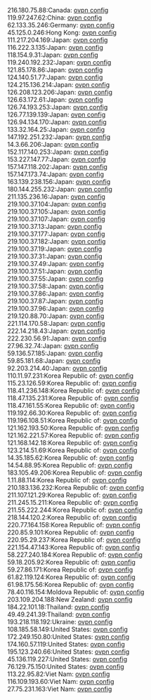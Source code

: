 216.180.75.88:Canada: [ovpn config](vpn/216_180_75_88.ovpn)  
119.97.247.62:China: [ovpn config](vpn/119_97_247_62.ovpn)  
62.133.35.246:Germany: [ovpn config](vpn/62_133_35_246.ovpn)  
45.125.0.246:Hong Kong: [ovpn config](vpn/45_125_0_246.ovpn)  
111.217.204.169:Japan: [ovpn config](vpn/111_217_204_169.ovpn)  
116.222.3.135:Japan: [ovpn config](vpn/116_222_3_135.ovpn)  
118.154.9.31:Japan: [ovpn config](vpn/118_154_9_31.ovpn)  
119.240.192.232:Japan: [ovpn config](vpn/119_240_192_232.ovpn)  
121.85.178.86:Japan: [ovpn config](vpn/121_85_178_86.ovpn)  
124.140.51.77:Japan: [ovpn config](vpn/124_140_51_77.ovpn)  
124.215.136.214:Japan: [ovpn config](vpn/124_215_136_214.ovpn)  
126.208.123.206:Japan: [ovpn config](vpn/126_208_123_206.ovpn)  
126.63.172.61:Japan: [ovpn config](vpn/126_63_172_61.ovpn)  
126.74.193.253:Japan: [ovpn config](vpn/126_74_193_253.ovpn)  
126.77.139.139:Japan: [ovpn config](vpn/126_77_139_139.ovpn)  
126.94.134.170:Japan: [ovpn config](vpn/126_94_134_170.ovpn)  
133.32.164.25:Japan: [ovpn config](vpn/133_32_164_25.ovpn)  
147.192.251.232:Japan: [ovpn config](vpn/147_192_251_232.ovpn)  
14.3.66.206:Japan: [ovpn config](vpn/14_3_66_206.ovpn)  
152.117.140.253:Japan: [ovpn config](vpn/152_117_140_253.ovpn)  
153.227.147.77:Japan: [ovpn config](vpn/153_227_147_77.ovpn)  
157.147.118.202:Japan: [ovpn config](vpn/157_147_118_202.ovpn)  
157.147.173.74:Japan: [ovpn config](vpn/157_147_173_74.ovpn)  
163.139.238.156:Japan: [ovpn config](vpn/163_139_238_156.ovpn)  
180.144.255.232:Japan: [ovpn config](vpn/180_144_255_232.ovpn)  
211.135.236.16:Japan: [ovpn config](vpn/211_135_236_16.ovpn)  
219.100.37.104:Japan: [ovpn config](vpn/219_100_37_104.ovpn)  
219.100.37.105:Japan: [ovpn config](vpn/219_100_37_105.ovpn)  
219.100.37.107:Japan: [ovpn config](vpn/219_100_37_107.ovpn)  
219.100.37.13:Japan: [ovpn config](vpn/219_100_37_13.ovpn)  
219.100.37.177:Japan: [ovpn config](vpn/219_100_37_177.ovpn)  
219.100.37.182:Japan: [ovpn config](vpn/219_100_37_182.ovpn)  
219.100.37.19:Japan: [ovpn config](vpn/219_100_37_19.ovpn)  
219.100.37.31:Japan: [ovpn config](vpn/219_100_37_31.ovpn)  
219.100.37.49:Japan: [ovpn config](vpn/219_100_37_49.ovpn)  
219.100.37.51:Japan: [ovpn config](vpn/219_100_37_51.ovpn)  
219.100.37.55:Japan: [ovpn config](vpn/219_100_37_55.ovpn)  
219.100.37.58:Japan: [ovpn config](vpn/219_100_37_58.ovpn)  
219.100.37.86:Japan: [ovpn config](vpn/219_100_37_86.ovpn)  
219.100.37.87:Japan: [ovpn config](vpn/219_100_37_87.ovpn)  
219.100.37.96:Japan: [ovpn config](vpn/219_100_37_96.ovpn)  
219.120.88.70:Japan: [ovpn config](vpn/219_120_88_70.ovpn)  
221.114.170.58:Japan: [ovpn config](vpn/221_114_170_58.ovpn)  
222.14.218.43:Japan: [ovpn config](vpn/222_14_218_43.ovpn)  
222.230.56.91:Japan: [ovpn config](vpn/222_230_56_91.ovpn)  
27.96.32.74:Japan: [ovpn config](vpn/27_96_32_74.ovpn)  
59.136.57.185:Japan: [ovpn config](vpn/59_136_57_185.ovpn)  
59.85.181.68:Japan: [ovpn config](vpn/59_85_181_68.ovpn)  
92.203.214.40:Japan: [ovpn config](vpn/92_203_214_40.ovpn)  
110.11.97.231:Korea Republic of: [ovpn config](vpn/110_11_97_231.ovpn)  
115.23.126.59:Korea Republic of: [ovpn config](vpn/115_23_126_59.ovpn)  
118.41.236.148:Korea Republic of: [ovpn config](vpn/118_41_236_148.ovpn)  
118.47.135.231:Korea Republic of: [ovpn config](vpn/118_47_135_231.ovpn)  
118.47.161.55:Korea Republic of: [ovpn config](vpn/118_47_161_55.ovpn)  
119.192.66.30:Korea Republic of: [ovpn config](vpn/119_192_66_30.ovpn)  
119.196.108.51:Korea Republic of: [ovpn config](vpn/119_196_108_51.ovpn)  
121.162.193.50:Korea Republic of: [ovpn config](vpn/121_162_193_50.ovpn)  
121.162.221.57:Korea Republic of: [ovpn config](vpn/121_162_221_57.ovpn)  
121.168.142.18:Korea Republic of: [ovpn config](vpn/121_168_142_18.ovpn)  
123.214.51.69:Korea Republic of: [ovpn config](vpn/123_214_51_69.ovpn)  
14.35.185.62:Korea Republic of: [ovpn config](vpn/14_35_185_62.ovpn)  
14.54.88.95:Korea Republic of: [ovpn config](vpn/14_54_88_95.ovpn)  
183.105.49.206:Korea Republic of: [ovpn config](vpn/183_105_49_206.ovpn)  
1.11.88.114:Korea Republic of: [ovpn config](vpn/1_11_88_114.ovpn)  
210.183.136.232:Korea Republic of: [ovpn config](vpn/210_183_136_232.ovpn)  
211.107.121.29:Korea Republic of: [ovpn config](vpn/211_107_121_29.ovpn)  
211.245.15.211:Korea Republic of: [ovpn config](vpn/211_245_15_211.ovpn)  
211.55.222.244:Korea Republic of: [ovpn config](vpn/211_55_222_244.ovpn)  
218.144.120.2:Korea Republic of: [ovpn config](vpn/218_144_120_2.ovpn)  
220.77.164.158:Korea Republic of: [ovpn config](vpn/220_77_164_158.ovpn)  
220.85.9.101:Korea Republic of: [ovpn config](vpn/220_85_9_101.ovpn)  
220.95.29.237:Korea Republic of: [ovpn config](vpn/220_95_29_237.ovpn)  
221.154.47.143:Korea Republic of: [ovpn config](vpn/221_154_47_143.ovpn)  
58.227.240.184:Korea Republic of: [ovpn config](vpn/58_227_240_184.ovpn)  
59.18.205.92:Korea Republic of: [ovpn config](vpn/59_18_205_92.ovpn)  
59.27.86.171:Korea Republic of: [ovpn config](vpn/59_27_86_171.ovpn)  
61.82.119.124:Korea Republic of: [ovpn config](vpn/61_82_119_124.ovpn)  
61.98.175.56:Korea Republic of: [ovpn config](vpn/61_98_175_56.ovpn)  
78.40.116.154:Moldova Republic of: [ovpn config](vpn/78_40_116_154.ovpn)  
203.109.204.188:New Zealand: [ovpn config](vpn/203_109_204_188.ovpn)  
184.22.101.18:Thailand: [ovpn config](vpn/184_22_101_18.ovpn)  
49.49.241.39:Thailand: [ovpn config](vpn/49_49_241_39.ovpn)  
193.218.118.192:Ukraine: [ovpn config](vpn/193_218_118_192.ovpn)  
108.185.58.149:United States: [ovpn config](vpn/108_185_58_149.ovpn)  
172.249.150.80:United States: [ovpn config](vpn/172_249_150_80.ovpn)  
174.160.57.119:United States: [ovpn config](vpn/174_160_57_119.ovpn)  
195.123.240.66:United States: [ovpn config](vpn/195_123_240_66.ovpn)  
45.136.119.227:United States: [ovpn config](vpn/45_136_119_227.ovpn)  
76.129.75.150:United States: [ovpn config](vpn/76_129_75_150.ovpn)  
113.22.95.82:Viet Nam: [ovpn config](vpn/113_22_95_82.ovpn)  
116.109.193.60:Viet Nam: [ovpn config](vpn/116_109_193_60.ovpn)  
27.75.231.163:Viet Nam: [ovpn config](vpn/27_75_231_163.ovpn)  
